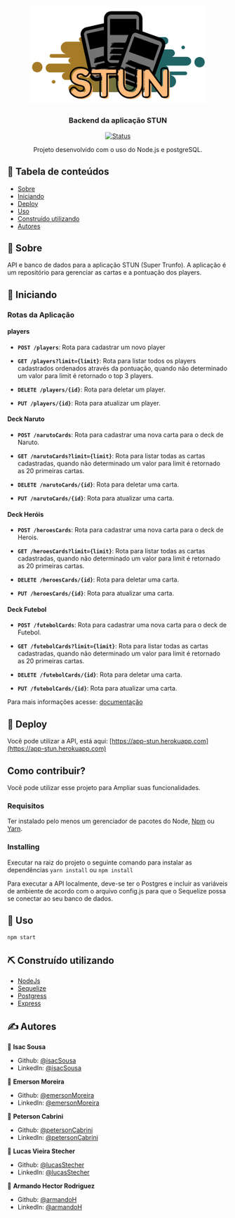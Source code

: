 <h2 align="center"><img src="../doc/STUN.png" width="400"></h2>

<h3 align="center">Backend da aplicação STUN</h3>

<div align="center">

[![Status](https://img.shields.io/badge/status-active-success.svg)]()

</div>

<div>

<p align="center"> Projeto desenvolvido com o uso do Node.js e postgreSQL. 
   <br>
</p>

## 📝 Tabela de conteúdos

- [Sobre](#about)
- [Iniciando](#getting_started)
- [Deploy](#deploy)
- [Uso](#usage)
- [Construído utilizando](#built_using)
- [Autores](#autores)

## 🧐 Sobre <a name = "about"></a>

API e banco de dados para a aplicação STUN (Super Trunfo). A aplicação é um repositório para gerenciar as cartas e a pontuação dos players.


## 🏁 Iniciando <a name = "getting_started"></a>

### Rotas da Aplicação
#### players
- **`POST /players`**: Rota para cadastrar um novo player

- **`GET /players?limit={limit}`**: Rota para listar todos os players cadastrados ordenados através da pontuação, quando não determinado um valor para limit é retornado o top 3 players.

- **`DELETE /players/{id}`**: Rota para deletar um player.

- **`PUT /players/{id}`**: Rota para atualizar um player.

#### Deck Naruto
- **`POST /narutoCards`**: Rota para cadastrar uma nova carta para o deck de Naruto.

- **`GET /narutoCards?limit={limit}`**: Rota para listar todas as cartas cadastradas, quando não determinado um valor para limit é retornado as 20 primeiras cartas.

- **`DELETE /narutoCards/{id}`**: Rota para deletar uma carta.

- **`PUT /narutoCards/{id}`**: Rota para atualizar uma carta.

#### Deck Heróis
- **`POST /heroesCards`**: Rota para cadastrar uma nova carta para o deck de Herois.

- **`GET /heroesCards?limit={limit}`**: Rota para listar todas as cartas cadastradas, quando não determinado um valor para limit é retornado as 20 primeiras cartas.

- **`DELETE /heroesCards/{id}`**: Rota para deletar uma carta.

- **`PUT /heroesCards/{id}`**: Rota para atualizar uma carta.

#### Deck Futebol
- **`POST /futebolCards`**: Rota para cadastrar uma nova carta para o deck de Futebol.

- **`GET /futebolCards?limit={limit}`**: Rota para listar todas as cartas cadastradas, quando não determinado um valor para limit é retornado as 20 primeiras cartas.

- **`DELETE /futebolCards/{id}`**: Rota para deletar uma carta.

- **`PUT /futebolCards/{id}`**: Rota para atualizar uma carta.

Para mais informações acesse: [documentação](https://app.swaggerhub.com/apis-docs/meIsacSousa/STUN-API/1.0.0)

## 🚀 Deploy<a name = "deploy"></a>

Você pode utilizar a API, está aqui: [https://app-stun.herokuapp.com](https://app-stun.herokuapp.com)

<!-- ![Deploy API](https://i.gyazo.com/a96c1e3481fab9909a8f76f4b10bc3ad.gif) -->

## Como contribuir?

Você pode utilizar esse projeto para Ampliar suas funcionalidades.

### Requisitos

Ter instalado pelo menos um gerenciador de pacotes do Node, [Npm](https://www.npmjs.com/) ou [Yarn](https://yarnpkg.com/).

### Installing

Executar na raiz do projeto o seguinte comando para instalar as dependências `yarn install` ou `npm install`

Para executar a API localmente, deve-se ter o Postgres e incluir as variáveis de ambiente de acordo com o arquivo config.js para que o Sequelize possa se conectar ao seu banco de dados.

## 🎈 Uso <a name="usage"></a>

```sh
npm start
```
## ⛏️ Construído utilizando <a name = "built_using"></a>

- [NodeJs](https://nodejs.org/en/)
- [Sequelize](https://sequelize.org)
- [Postgress](https://www.postgresql.org/)
- [Express](https://expressjs.com/)


## ✍️ Autores <a name = "autores"></a>

👤 **Isac Sousa**

- Github: [@isacSousa](https://github.com/meIsacSousa)
- LinkedIn: [@isacSousa](https://www.linkedin.com/in/meisacsousa/)

👤 **Emerson Moreira**

- Github: [@emersonMoreira](https://github.com/eemr3)
- LinkedIn: [@emersonMoreira](https://www.linkedin.com/in/emerson-moreira/)

👤 **Peterson Cabrini**

- Github: [@petersonCabrini](https://github.com/petersoncabrini)
- LinkedIn: [@petersonCabrini](https://www.linkedin.com/in/petersoncabrini/)

👤 **Lucas Vieira Stecher**

- Github: [@lucasStecher](https://github.com/lucasstecher)
- LinkedIn: [@lucasStecher](https://www.linkedin.com/in/lucas-stecher/)

👤 **Armando Hector Rodriguez**

- Github: [@armandoH](https://github.com/armandoH99)
- LinkedIn: [@armandoH](https://www.linkedin.com/in/armando-hector-97a61519a)
